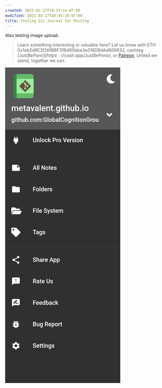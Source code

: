 ```yaml
---
created: 2021-03-17T19:37:14-07:00
modified: 2021-03-17T20:45:19-07:00
title: Testing Git Journal for Posting
---
```


Also testing image upload.

> Learn something interesting or valuable here? Let us know with ETH 0x1eb2d6E3f26fBBF31B485bbe3e316D6dAd806632, cashtag [$JustBePono](https://cash.app/$JustBePono), or [Patreon](https://patreon.com/metavalent). United we stand, together we can.


![Image](/images/image_picker3794342309876517555.jpg)
